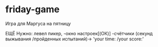 ﻿# friday-game
 Игра для Маргуса на пятницу 

ЕЩЁ Нужно:
левел пикер, 
-окно настроек[(ОК)]
-счётчики (секунд выжывания /пройденных испытаний)-> 'your time: /your score:' 

